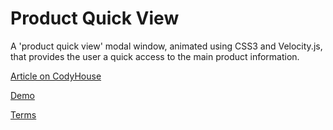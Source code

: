 Product Quick View
=========

A 'product quick view' modal window, animated using CSS3 and Velocity.js, that provides the user a quick access to the main product information.

[Article on CodyHouse](http://codyhouse.co/gem/css-product-quick-view/)

[Demo](http://codyhouse.co/demo/product-quick-view/index.html)
 
[Terms](http://codyhouse.co/terms/)
